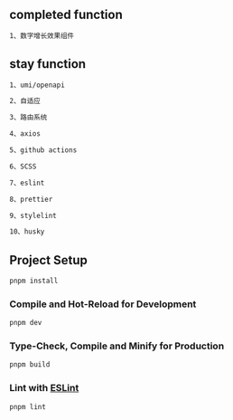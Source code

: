 ## completed function

```sh
1、数字增长效果组件

```

## stay function

```sh
1、umi/openapi

2、自适应

3、路由系统

4、axios

5、github actions

6、SCSS

7、eslint

8、prettier

9、stylelint

10、husky
```

## Project Setup

```sh
pnpm install
```

### Compile and Hot-Reload for Development

```sh
pnpm dev
```

### Type-Check, Compile and Minify for Production

```sh
pnpm build
```

### Lint with [ESLint](https://eslint.org/)

```sh
pnpm lint
```
